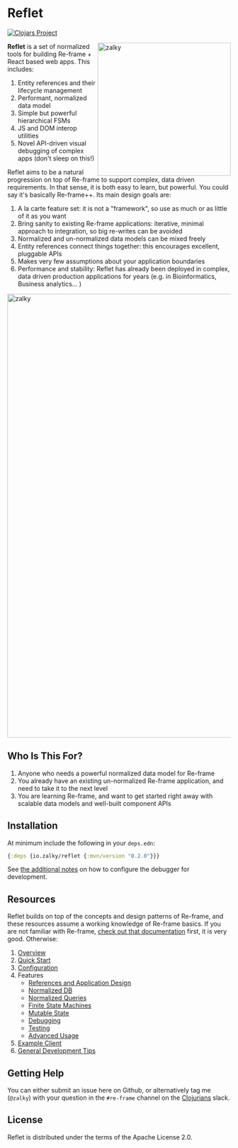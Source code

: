 
# Reflet

[![Clojars Project](https://img.shields.io/clojars/v/io.zalky/reflet?labelColor=blue&color=green&style=flat-square&logo=clojure&logoColor=fff)](https://clojars.org/io.zalky/reflet)

<img src="https://i.imgur.com/yWceoD5.jpg" title="zalky" align="right" width="300"/>

**Reflet** is a set of normalized tools for building Re-frame + React
based web apps. This includes:

1. Entity references and their lifecycle management
2. Performant, normalized data model
3. Simple but powerful hierarchical FSMs
4. JS and DOM interop utilities
5. Novel API-driven visual debugging of complex apps (don't sleep on
   this!)

Reflet aims to be a natural progression on top of Re-frame to support
complex, data driven requirements. In that sense, it is both easy to
learn, but powerful. You could say it's basically Re-frame++. Its main
design goals are:

1. A la carte feature set: it is not a "framework", so use as much or
   as little of it as you want
2. Bring sanity to existing Re-frame applications: iterative, minimal
   approach to integration, so big re-writes can be avoided
3. Normalized and un-normalized data models can be mixed freely
4. Entity references connect things together: this encourages
   excellent, pluggable APIs
5. Makes very few assumptions about your application boundaries
6. Performance and stability: Reflet has already been deployed in
   complex, data driven production applications for years
   (e.g. in Bioinformatics, Business analytics... )

<img src="https://i.imgur.com/r1li2r5.jpg" title="zalky" align="center" width="1000"/>

## Who Is This For?

1. Anyone who needs a powerful normalized data model for Re-frame
2. You already have an existing un-normalized Re-frame application,
   and need to take it to the next level
3. You are learning Re-frame, and want to get started right away with
   scalable data models and well-built component APIs

## Installation

At minimum include the following in your `deps.edn`:

```clj
{:deps {io.zalky/reflet {:mvn/version "0.2.0"}}}
```

See [the additional notes](Configuration.md) on how to configure the
debugger for development.

## Resources

Reflet builds on top of the concepts and design patterns of Re-frame,
and these resources assume a working knowledge of Re-frame basics. If
you are not familiar with Re-frame, [check out that
documentation](https://day8.github.io/re-frame/re-frame/) first, it is
very good. Otherwise:

1. [Overview](#overview)
2. [Quick Start](Quick-Start.md)
3. [Configuration](Configuration.md)
4. Features
   - [References and Application Design](References-and-Application-Design.md)
   - [Normalized DB](Normalized-DB.md)
   - [Normalized Queries](Normalized-Queries.md)
   - [Finite State Machines](Finite-State-Machines.md)
   - [Mutable State](Mutable-State.md)
   - [Debugging](Debugging.md)
   - [Testing](Testing.md)
   - [Advanced Usage](Advanced-Usage.md)
5. [Example Client](Example-Client.md)
6. [General Development Tips](General-Development-Tips.md)

## Getting Help

You can either submit an issue here on Github, or alternatively tag me
(`@zalky`) with your question in the `#re-frame` channel on the
[Clojurians](https://clojurians.slack.com) slack.

## License

Reflet is distributed under the terms of the Apache License 2.0.

